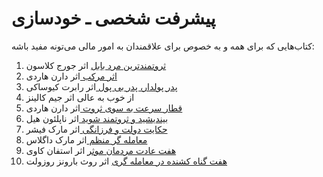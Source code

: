 # پیشرفت شخصی ـ خودسازی


کتاب‌هایی که برای همه و به خصوص برای علاقمندان به امور مالی می‌تونه مفید باشه:

1. [ثروتمندترین مرد بابل](https://panteashop.ir/ثروتمندترین-مرد-بابل-2/) اثر جورج کلاسون
2. [ اثر مرکب ](https://panteashop.ir/اثر-مرکب-دارن-هاردی-pdf/) اثر دارن هاردی
3. [ پدر پولدار، پدر بی پول ](https://www.sarzamindownload.com/16950/-%DA%A9%D8%AA%D8%A7%D8%A8-%D8%B5%D9%88%D8%AA%DB%8C-%D9%BE%D8%AF%D8%B1-%D9%BE%D9%88%D9%84%D8%AF%D8%A7%D8%B1-%D9%BE%D8%AF%D8%B1-%D8%A8%DB%8C-%D9%BE%D9%88%D9%84) اثر رابرت کیوساکی
4. از خوب به عالی اثر جیم کالینز
5. [ قطار سرعت به سوی ثروت ](https://panteashop.ir/قطار-سرعت-به-سوی-ثروت/) اثر دارن هاردی
6. [ بیندیشید و ثروتمند شوید ](https://www.sarzamindownload.com/19991/-%DA%A9%D8%AA%D8%A7%D8%A8-%D8%B5%D9%88%D8%AA%DB%8C-%D8%A8%DB%8C%D9%86%D8%AF%DB%8C%D8%B4%DB%8C%D8%AF-%D9%88-%D8%AB%D8%B1%D9%88%D8%AA%D9%85%D9%86%D8%AF-%D8%B4%D9%88%DB%8C%D8%AF) اثر ناپلئون هیل
7. [ حکایت دولت و فرزانگی ](https://www.sarzamindownload.com/20650/-%DA%A9%D8%AA%D8%A7%D8%A8-%D8%B5%D9%88%D8%AA%DB%8C-%D8%AD%DA%A9%D8%A7%DB%8C%D8%AA-%D8%AF%D9%88%D9%84%D8%AA-%D9%88-%D9%81%D8%B1%D8%B2%D8%A7%D9%86%DA%AF%DB%8C) اثر مارک فیشر
8. [ معامله گر منظم ](https://www.sena.ir/news/50511/کتاب-معامله-گر-منظم-حاصل-دو-دهه-تجریبات-یک-سرمایه-گذار-موفق) اثر مارک داگلاس
9. [هفت عادت مردمان موثر](https://panteashop.ir/هفت-عادت-مردمان-موثر-2/) اثر استفان کاوی
10. [هفت گناه کشنده در معامله گری](https://farachart.com/5355) اثر روث بارونز روزولت







